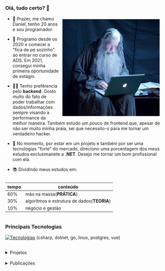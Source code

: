 ### Olá, tudo certo? 👋

<img style="margin: 10px;" align="right" height="310" src="./assets/gandalf.jpeg" alt="gandalf">

- 🤟 Prazer, me chamo Daniel, tenho 20 anos e sou programador.

- 🌱 Programo desde os 2020 e comecei a "fica de pé sozinho" ao entrar no curso de ADS. Em 2021, consegui minha primeira oportunidade de estágio.

- 👨‍💻 Tenho prefêrencia pelo **backend**. Gosto muito do fato de poder trabalhar com dados/informações sempre visando a performance da melhor maneira. Também estudo um pouco de frontend que, apesar de não ser muito minha praia, sei que necessito-o para me tornar um verdadeiro hacker.
  

- 🔭 No momento, por estar em um projeto e também por ser uma tecnologias "forte" do mercado, direciono uma porcentagem dos meus estudos exclusimanete a **.NET**. Desejo me tornar um bom profissional com ela.

- 📚 Dividindo meus estudos em:  
<div style="display: flex; justify-content: center;">

  | tempo   | conteúdo                          
  | ---     |  ----                             
  | 60%     | mão na massa(**PRÁTICA**)        
  | 30%     | algoritmos e estrutura de dados(**TEORIA**)
  | 10%     | negócio e gestão

</div>

<!-- 
<div style="text-align: center;">

&bull; <a href="https://linkedin.com/in/danielmeloaguilar">linkedin</a>

</div> -->



### Principais Tecnologias

[![Tecnologias](https://skillicons.dev/icons?i=cs,dotnet,go,linux,postgres,vue)](https://skillicons.dev) (csharp, dotnet, go, linux, postgres, vue)



<!--
<details>
    <summary>outras tecnologias</summary>


- Linguages
  - C/C++
  - SQL
  - Shell Script
  - NoSQL
  - (HTML e CSS)

- Banco de Dados
  - MySql
  - MongoDB
  - SQLServer

- Frameworks
  - ASP.NET

- Plataformas
  - Windows
  - VSCode
  - Rally
    
</details>
-->

<br>


<details>
  <summary>Projetos</summary>
</details>

<br>

<details>
  <summary>Publicações</summary>
</details>
